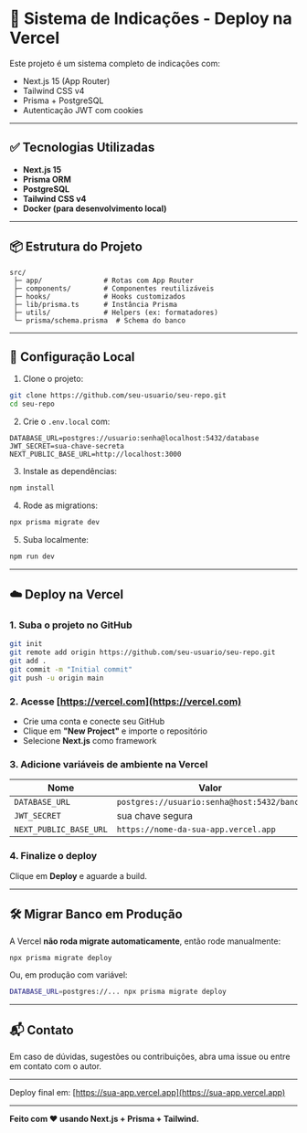 # 🚀 Sistema de Indicações - Deploy na Vercel

Este projeto é um sistema completo de indicações com:

- Next.js 15 (App Router)
- Tailwind CSS v4
- Prisma + PostgreSQL
- Autenticação JWT com cookies

---

## ✅ Tecnologias Utilizadas

- **Next.js 15**
- **Prisma ORM**
- **PostgreSQL**
- **Tailwind CSS v4**
- **Docker (para desenvolvimento local)**

---

## 📦 Estrutura do Projeto

```
src/
 ├─ app/               # Rotas com App Router
 ├─ components/        # Componentes reutilizáveis
 ├─ hooks/             # Hooks customizados
 ├─ lib/prisma.ts      # Instância Prisma
 ├─ utils/             # Helpers (ex: formatadores)
 └─ prisma/schema.prisma  # Schema do banco
```

---

## 🔧 Configuração Local

1. Clone o projeto:

```bash
git clone https://github.com/seu-usuario/seu-repo.git
cd seu-repo
```

2. Crie o `.env.local` com:

```env
DATABASE_URL=postgres://usuario:senha@localhost:5432/database
JWT_SECRET=sua-chave-secreta
NEXT_PUBLIC_BASE_URL=http://localhost:3000
```

3. Instale as dependências:

```bash
npm install
```

4. Rode as migrations:

```bash
npx prisma migrate dev
```

5. Suba localmente:

```bash
npm run dev
```

---

## ☁️ Deploy na Vercel

### 1. Suba o projeto no GitHub

```bash
git init
git remote add origin https://github.com/seu-usuario/seu-repo.git
git add .
git commit -m "Initial commit"
git push -u origin main
```

### 2. Acesse [https://vercel.com](https://vercel.com)

- Crie uma conta e conecte seu GitHub
- Clique em **"New Project"** e importe o repositório
- Selecione **Next.js** como framework

### 3. Adicione variáveis de ambiente na Vercel

| Nome                   | Valor                                      |
| ---------------------- | ------------------------------------------ |
| `DATABASE_URL`         | `postgres://usuario:senha@host:5432/banco` |
| `JWT_SECRET`           | sua chave segura                           |
| `NEXT_PUBLIC_BASE_URL` | `https://nome-da-sua-app.vercel.app`       |

### 4. Finalize o deploy

Clique em **Deploy** e aguarde a build.

---

## 🛠 Migrar Banco em Produção

A Vercel **não roda migrate automaticamente**, então rode manualmente:

```bash
npx prisma migrate deploy
```

Ou, em produção com variável:

```bash
DATABASE_URL=postgres://... npx prisma migrate deploy
```

---

## 📬 Contato

Em caso de dúvidas, sugestões ou contribuições, abra uma issue ou entre em contato com o autor.

---

Deploy final em: [https://sua-app.vercel.app](https://sua-app.vercel.app)

---

**Feito com ❤️ usando Next.js + Prisma + Tailwind.**
